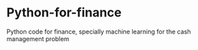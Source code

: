 # Python-for-finance
Python code for finance, specially machine learning for the cash management problem
